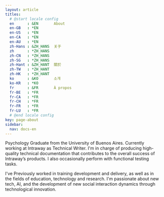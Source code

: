```yaml
---
layout: article
titles:
  # @start locale config
  en      : &EN       About
  en-GB   : *EN
  en-US   : *EN
  en-CA   : *EN
  en-AU   : *EN
  zh-Hans : &ZH_HANS  关于
  zh      : *ZH_HANS
  zh-CN   : *ZH_HANS
  zh-SG   : *ZH_HANS
  zh-Hant : &ZH_HANT  關於
  zh-TW   : *ZH_HANT
  zh-HK   : *ZH_HANT
  ko      : &KO       소개
  ko-KR   : *KO
  fr      : &FR       À propos
  fr-BE   : *FR
  fr-CA   : *FR
  fr-CH   : *FR
  fr-FR   : *FR
  fr-LU   : *FR
  # @end locale config
key: page-about
sidebar:
  nav: docs-en
---
```


Psychology Graduate from the University of Buenos Aires. Currently working at Intraway as Technical Writer. I'm in charge of producing high-quality technical documentation that contributes to the overall success of Intraway’s products. I also occasionally perform with functional testing tasks.

I've Previously worked in training development and delivery, as well as in the fields of education, technology and research. I'm passionate about new tech, AI, and the development of new social interaction dynamics through technological innovation.
